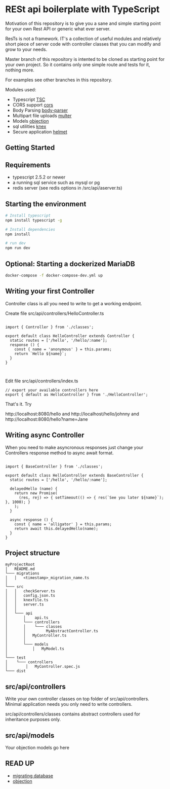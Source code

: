 RESt api boilerplate with TypeScript
==========================================

Motivation of this repository is to give you a sane and simple starting point for your own
Rest API or generic what ever server.  

ResTs is not a framework. IT's a collection of useful modules and relatively short piece of server code with controller classes that you can modify and grow to your needs.

Master branch of this repository is intented to be cloned as starting point for your own
project. So it contains only one simple route and tests for it, nothing more.

For examples see other branches in this repository.

Modules used:

- Typescript [TSC](http://www.typescriptlang.org/)
- CORS support [cors](https://github.com/troygoode/node-cors)
- Body Parsing [body-parser](https://github.com/expressjs/body-parser)
- Multipart file uploads [multer](https://github.com/expressjs/multer)
- Models [objection](http://vincit.github.io/objection.js/#models)
- sql utilities [knex](http://knexjs.org/)
- Secure application [helmet](https://helmetjs.github.io/)



Getting Started
---------------

## Requirements
- typescript 2.5.2 or newer 
- a running sql service such as mysql or pg
- redis server (see redis options in  /src/api/aserver.ts)

## Starting the environment

```sh
# Install typescript
npm install typescript -g

# Install dependencies
npm install

# run dev
npm run dev

```

## Optional: Starting a dockerized MariaDB

```sh
docker-compose -f docker-compose-dev.yml up

```

## Writing your first Controller
Controller class is all you need to write to get a working endpoint.

 Create file src/api/controllers/HelloController.ts

```

import { Controller } from './classes';

export default class HelloController extends Controller {
  static routes = ['/hello', '/hello/:name'];
  response () {
    const { name = 'anonymous' } = this.params;
    return `Hello ${name}`;
  }
}



```

 Edit file src/api/controllers/index.ts

```
// export your available controllers here
export { default as HelloController } from './HelloController';

```

That's it. Try 

 http://localhost:8080/hello   and  http://localhost/hello/johnny and http://localhost:8080/hello?name=Jane


## Writing async Controller

When you need to make asyncronous responses just change your
Controllers response method to async await format.

```

import { BaseController } from './classes';

export default class HelloController extends BaseController {
  static routes = ['/hello', '/hello/:name'];

  delayedHello (name) {
    return new Promise(
      (res, rej) => { setTimeout(() => { res(`See you later ${name}`); }, 1000); }
    );
  }

  async response () {
    const { name = 'alligator' } = this.params;
    return await this.delayedHello(name);
  }
}

```


Project structure
-----------------

```
myProjectRoot
│   README.md
└─── migrations
│   │   <timestamp>_migration_name.ts   
│
└─── src
│   │   checkServer.ts
│   │   config.json.ts
│   │   knexfile.ts
│   │   server.ts
│   │   
│   └─── api
│       │    api.ts
│       └─── controllers
│       │    └─── classes 
│       │         MyAbstractController.ts
│       │   MyController.ts
│       │   
│       └─── models
│           │   MyModel.ts
│
└─── test
│    └─── controllers
│        │   MyController.spec.js
└─── dist
```

## src/api/controllers
Write your own controller classes on top folder of src/api/controllers. 
Minimal application needs you only need to write controllers.

src/api/controllers/classes contains abstract controllers used for inheritance purposes only.

## src/api/models
Your objection models go here





READ UP
-------
- [migrating database](http://knexjs.org/#Migrations)
- [objection](http://vincit.github.io/objection.js/#introduction)

